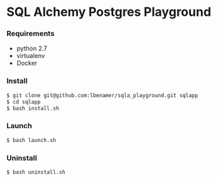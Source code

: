 # SQL Alchemy Postgres Playground

### Requirements
- python 2.7
- virtualenv
- Docker

### Install

```bash
$ git clone git@github.com:lbenamer/sqla_playground.git sqlapp
$ cd sqlapp
$ bash install.sh
```

### Launch
```bash
$ bash launch.sh
```

### Uninstall
```bash
$ bash uninstall.sh
```
